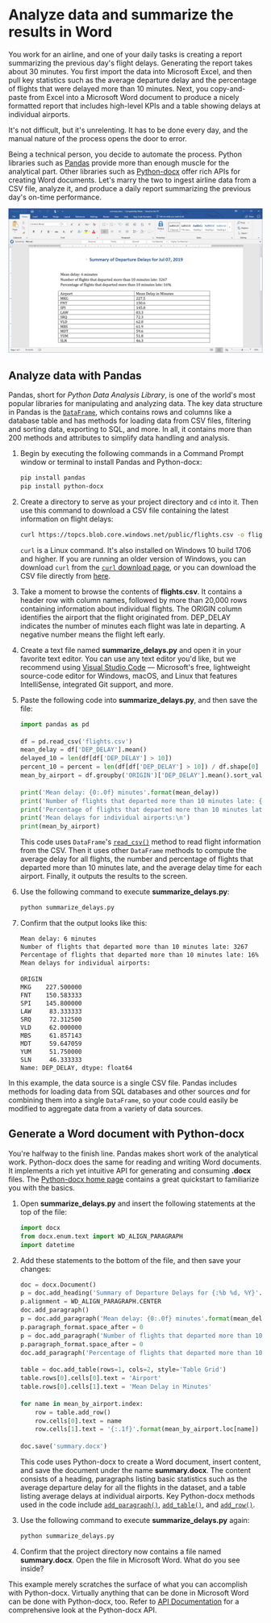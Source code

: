# Analyze data and summarize the results in Word
 
You work for an airline, and one of your daily tasks is creating a report summarizing the previous day's flight delays. Generating the report takes about 30 minutes. You first import the data into Microsoft Excel, and then pull key statistics such as the average departure delay and the percentage of flights that were delayed more than 10 minutes. Next, you copy-and-paste from Excel into a Microsoft Word document to produce a nicely formatted report that includes high-level KPIs and a table showing delays at individual airports.

It's not difficult, but it's unrelenting. It has to be done every day, and the manual nature of the process opens the door to error.

Being a technical person, you decide to automate the process. Python libraries such as [Pandas](https://pandas.pydata.org/) provide more than enough muscle for the analytical part. Other libraries such as [Python-docx](https://python-docx.readthedocs.io/en/latest/) offer rich APIs for creating Word documents. Let's marry the two to ingest airline data from a CSV file, analyze it, and produce a daily report summarizing the previous day's on-time performance.

![](media/python-docx.png)

## Analyze data with Pandas

Pandas, short for *Python Data Analysis Library*, is one of the world's most popular libraries for manipulating and analyzing data. The key data structure in Pandas is the [`DataFrame`](https://pandas.pydata.org/pandas-docs/stable/reference/api/pandas.DataFrame.html), which contains rows and columns like a database table and has methods for loading data from CSV files, filtering and sorting data, exporting to SQL, and more. In all, it contains more than 200 methods and attributes to simplify data handling and analysis.

1. Begin by executing the following commands in a Command Prompt window or terminal to install Pandas and Python-docx:

	```bash
	pip install pandas
	pip install python-docx
	```

1. Create a directory to serve as your project directory and `cd` into it. Then use this command to download a CSV file containing the latest information on flight delays:

	```bash
	curl https://topcs.blob.core.windows.net/public/flights.csv -o flights.csv
	```

	`curl` is a Linux command. It's also installed on Windows 10 build 1706 and higher. If you are running an older version of Windows, you can download `curl` from the [`curl` download page](https://curl.haxx.se/download.html), or you can download the CSV file directly from [here](https://topcs.blob.core.windows.net/public/flights.csv).

1. Take a moment to browse the contents of **flights.csv**. It contains a header row with column names, followed by more than 20,000 rows containing information about individual flights. The ORIGIN column identifies the airport that the flight originated from. DEP_DELAY indicates the number of minutes each flight was late in departing. A negative number means the flight left early.

1. Create a text file named **summarize_delays.py** and open it in your favorite text editor. You can use any text editor you'd like, but we recommend using [Visual Studio Code](https://code.visualstudio.com/) — Microsoft's free, lightweight source-code editor for Windows, macOS, and Linux that features IntelliSense, integrated Git support, and more.

1. Paste the following code into **summarize_delays.py**, and then save the file:

	```python
	import pandas as pd
	
	df = pd.read_csv('flights.csv')
	mean_delay = df['DEP_DELAY'].mean()
	delayed_10 = len(df[df['DEP_DELAY'] > 10])
	percent_10 = percent = len(df[df['DEP_DELAY'] > 10]) / df.shape[0]
	mean_by_airport = df.groupby('ORIGIN')['DEP_DELAY'].mean().sort_values(ascending=False).head(10)

	print('Mean delay: {0:.0f} minutes'.format(mean_delay))
	print('Number of flights that departed more than 10 minutes late: {}'.format(delayed_10))
	print('Percentage of flights that departed more than 10 minutes late: {0:.0%}'.format(percent_10))
	print('Mean delays for individual airports:\n')
	print(mean_by_airport)
	```

	This code uses `DataFrame`'s [`read_csv()`](https://pandas.pydata.org/pandas-docs/stable/reference/api/pandas.read_csv.html) method to read flight information from the CSV. Then it uses other `DataFrame` methods to compute the average delay for all flights, the number and percentage of flights that departed more than 10 minutes late, and the average delay time for each airport. Finally, it outputs the results to the screen.

1. Use the following command to execute **summarize_delays.py**:

	```bash
	python summarize_delays.py
	```

1. Confirm that the output looks like this:

	```
	Mean delay: 6 minutes
	Number of flights that departed more than 10 minutes late: 3267
	Percentage of flights that departed more than 10 minutes late: 16%
	Mean delays for individual airports:

	ORIGIN
	MKG    227.500000
	FNT    150.583333
	SPI    145.800000
	LAW     83.333333
	SRQ     72.312500
	VLD     62.000000
	MBS     61.857143
	MDT     59.647059
	YUM     51.750000
	SLN     46.333333
	Name: DEP_DELAY, dtype: float64
	```

In this example, the data source is a single CSV file. Pandas includes methods for loading data from SQL databases and other sources *and* for combining them into a single `DataFrame`, so your code could easily be modified to aggregate data from a variety of data sources.

## Generate a Word document with Python-docx

You're halfway to the finish line. Pandas makes short work of the analytical work. Python-docx does the same for reading and writing Word documents. It implements a rich yet intuitive API for generating and consuming **.docx** files. The [Python-docx home page](https://python-docx.readthedocs.io/en/latest/) contains a great quickstart to familiarize you with the basics.

1. Open **summarize_delays.py** and insert the following statements at the top of the file:

	```python
	import docx
	from docx.enum.text import WD_ALIGN_PARAGRAPH
	import datetime
	```

1. Add these statements to the bottom of the file, and then save your changes:

	```python
	doc = docx.Document()
	p = doc.add_heading('Summary of Departure Delays for {:%b %d, %Y}'.format(datetime.date.today()))
	p.alignment = WD_ALIGN_PARAGRAPH.CENTER
	doc.add_paragraph()
	p = doc.add_paragraph('Mean delay: {0:.0f} minutes'.format(mean_delay))
	p.paragraph_format.space_after = 0
	p = doc.add_paragraph('Number of flights that departed more than 10 minutes late: {}'.format(delayed_10))
	p.paragraph_format.space_after = 0
	doc.add_paragraph('Percentage of flights that departed more than 10 minutes late: {0:.0%}'.format(percent_10))

	table = doc.add_table(rows=1, cols=2, style='Table Grid')
	table.rows[0].cells[0].text = 'Airport'
	table.rows[0].cells[1].text = 'Mean Delay in Minutes'

	for name in mean_by_airport.index:
		row = table.add_row()
		row.cells[0].text = name
		row.cells[1].text = '{:.1f}'.format(mean_by_airport.loc[name])

	doc.save('summary.docx')
	```

	This code uses Python-docx to create a Word document, insert content, and save the document under the name **summary.docx**. The content consists of a heading, paragraphs listing basic statistics such as the average departure delay for all the flights in the dataset, and a table listing average delays at individual airports. Key Python-docx methods used in the code include [`add_paragraph()`](https://python-docx.readthedocs.io/en/latest/api/document.html#docx.document.Document.add_paragraph), [`add_table()`](https://python-docx.readthedocs.io/en/latest/api/document.html#docx.document.Document.add_table), and [`add_row()`](https://python-docx.readthedocs.io/en/latest/api/table.html#docx.table.Table.add_row).

1. Use the following command to execute **summarize_delays.py** again:

	```bash
	python summarize_delays.py
	```

1. Confirm that the project directory now contains a file named **summary.docx**. Open the file in Microsoft Word. What do you see inside?

This example merely scratches the surface of what you can accomplish with Python-docx. Virtually anything that can be done in Microsoft Word can be done with Python-docx, too. Refer to [API Documentation](https://python-docx.readthedocs.io/en/latest/#api-documentation) for a comprehensive look at the Python-docx API.
